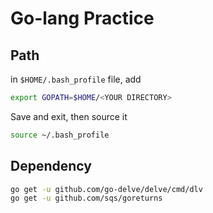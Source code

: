# Go-lang Practice

## Path

in `$HOME/.bash_profile` file, add

```sh
export GOPATH=$HOME/<YOUR DIRECTORY>
```

Save and exit, then source it

```sh
source ~/.bash_profile
```

## Dependency

```sh
go get -u github.com/go-delve/delve/cmd/dlv
go get -u github.com/sqs/goreturns
```